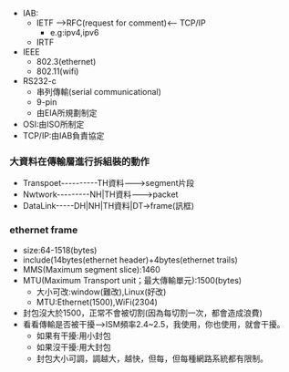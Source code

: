 * IAB:
  * IETF -->RFC(request for comment)<-- TCP/IP
    * e.g:ipv4,ipv6
  * IRTF
* IEEE
  * 802.3(ethernet)
  * 802.11(wifi)
* RS232-c
  * 串列傳輸(serial communicational)
  * 9-pin
  * 由EIA所規劃制定
* OSI:由ISO所制定
* TCP/IP:由IAB負責協定

### 大資料在傳輸層進行拆組裝的動作
* Transpoet----------TH資料--->segment片段
* Nwtwork---------NH|TH資料--->packet
* DataLink-----DH|NH|TH資料|DT->frame(訊框)

### ethernet frame
* size:64-1518(bytes)
* include(14bytes(ethernet header)+4bytes(ethernet trails)
* MMS(Maximum segment slice):1460
* MTU(Maximum Transport unit；最大傳輸單元):1500(bytes)
  * 大小可改:window(難改),Linux(好改)
  * MTU:Ethernet(1500),WiFi(2304)
* 封包沒大於1500，正常不會被切割(因為每切割一次，都會造成浪費)
* 看看傳輸是否被干擾-->ISM頻率2.4~2.5，我使用，你也使用，就會干擾。
  * 如果有干擾:用小封包
  * 如果沒干擾:用大封包
  * 封包大小可調，調越大，越快，但每，但每種網路系統都有限制。
  
